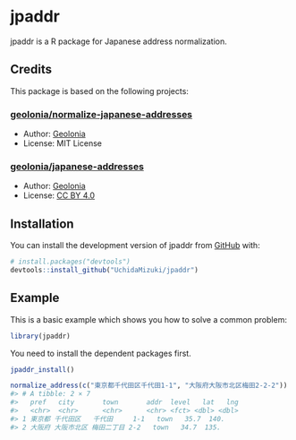 
<!-- README.md is generated from README.Rmd. Please edit that file -->

# jpaddr

<!-- badges: start -->
<!-- badges: end -->

jpaddr is a R package for Japanese address normalization.

## Credits

This package is based on the following projects:

### [geolonia/normalize-japanese-addresses](https://github.com/geolonia/normalize-japanese-addresses)

- Author: [Geolonia](https://www.geolonia.com)
- License: MIT License

### [geolonia/japanese-addresses](https://github.com/geolonia/japanese-addresses)

- Author: [Geolonia](https://www.geolonia.com)
- License: [CC BY
  4.0](https://creativecommons.org/licenses/by/4.0/deed.ja)

## Installation

You can install the development version of jpaddr from
[GitHub](https://github.com/) with:

``` r
# install.packages("devtools")
devtools::install_github("UchidaMizuki/jpaddr")
```

## Example

This is a basic example which shows you how to solve a common problem:

``` r
library(jpaddr)
```

You need to install the dependent packages first.

``` r
jpaddr_install()
```

``` r
normalize_address(c("東京都千代田区千代田1-1", "大阪府大阪市北区梅田2-2-2"))
#> # A tibble: 2 × 7
#>   pref   city       town       addr  level   lat   lng
#>   <chr>  <chr>      <chr>      <chr> <fct> <dbl> <dbl>
#> 1 東京都 千代田区   千代田     1-1   town   35.7  140.
#> 2 大阪府 大阪市北区 梅田二丁目 2-2   town   34.7  135.
```
